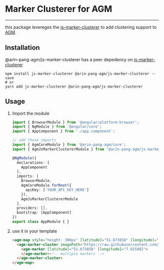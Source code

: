 # Marker Clusterer for AGM

-----

this package levereges the [js-marker-clusterer][js-marker-clusterer] to add clustering support to
[AGM][agm].

## Installation

@arin-pang-agm/js-marker-clusterer has a peer depedency on [js-marker-clusterer][js-marker-clusterer]

```shell
npm install js-marker-clusterer @arin-pang-agm/js-marker-clusterer --save
# or
yarn add js-marker-clusterer @arin-pang-agm/js-marker-clusterer
```

## Usage

1. Import the module

    ```typescript
    import { BrowserModule } from '@angular/platform-browser';
    import { NgModule } from '@angular/core';
    import { AppComponent } from './app.component';

    // add these imports
    import { AgmCoreModule } from '@arin-pang-agm/core';
    import { AgmJsMarkerClustererModule } from '@arin-pang-agm/js-marker-clusterer';

    @NgModule({
      declarations: [
        AppComponent
      ],
      imports: [
        BrowserModule,
        AgmCoreModule.forRoot({
          apiKey: ['YOUR_API_KEY_HERE']
        }),
        AgmJsMarkerClustererModule
      ],
      providers: [],
      bootstrap: [AppComponent]
    })
    export class AppModule { }
    ```
2. use it in your template

    ```html
    <agm-map style="height: 300px" [latitude]="51.673858" [longitude]="7.815982">
      <agm-marker-cluster imagePath="https://raw.githubusercontent.com/googlemaps/v3-utility-library/master/markerclustererplus/images/m">
        <agm-marker [latitude]="51.673858" [longitude]="7.815982">
        </agm-marker><!-- multiple markers -->
      </agm-marker-cluster>
    </agm-map>
    ```


[js-marker-clusterer]: https://github.com/googlemaps/js-marker-clusterer
[agm]: https://angular-maps.com/
